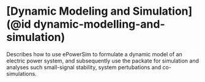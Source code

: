 # [Dynamic Modeling and Simulation](@id dynamic-modelling-and-simulation)

Describes how to use ePowerSim to formulate a dynamic model of an electric power system, and subsequently use the packate for simulation and analyses such small-signal stability, system pertubations and co-simulations.

